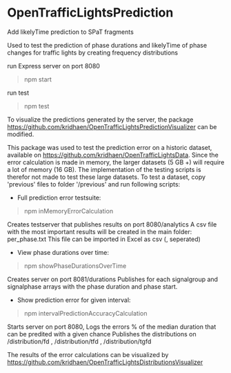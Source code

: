 # OpenTrafficLightsPrediction
Add likelyTime prediction to SPaT fragments

Used to test the prediction of phase durations and likelyTime of phase changes for traffic lights by creating frequency distributions

run Express server on port 8080

> npm start


run test

> npm test

To visualize the predictions generated by the server, the package https://github.com/kridhaen/OpenTrafficLightsPredictionVisualizer can be modified.


This package was used to test the prediction error on a historic dataset, available on https://github.com/kridhaen/OpenTrafficLightsData.
Since the error calculation is made in memory, the larger datasets (5 GB +) will require a lot of memory (16 GB). The implementation of the testing scripts is therefor not made to test these large datasets.
To test a dataset, copy 'previous' files to folder '/previous' and run following scripts:

* Full prediction error testsuite:
>npm inMemoryErrorCalculation

Creates testserver that publishes results on port 8080/analytics
A csv file with the most important results will be created in the main folder: per_phase.txt
This file can be imported in Excel as csv (, seperated)
* View phase durations over time:
>npm showPhaseDurationsOverTime

Creates server on port 8081/durations
Publishes for each signalgroup and signalphase arrays with the phase duration and phase start.
* Show prediction error for given interval:
>npm intervalPredictionAccuracyCalculation

Starts server on port 8080,
Logs the errors % of the median duration that can be predited with a given chance
Publishes the distributions on /distribution/fd , /distribution/tfd , /distribution/tgfd

The results of the error calculations can be visualized by https://github.com/kridhaen/OpenTrafficLightsDistributionsVisualizer
